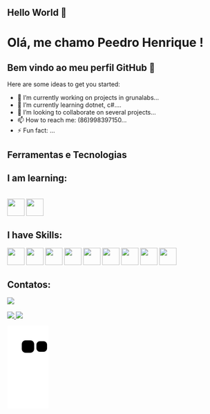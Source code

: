## Hello World  👋
# Olá, me chamo Peedro Henrique ! 
## Bem vindo ao meu perfil GitHub 👋



Here are some ideas to get you started:

- 🔭 I’m currently working on projects in grunalabs...
- 🌱 I’m currently learning dotnet, c#....
- 👯 I’m looking to collaborate on several projects...
- 📫 How to reach me: (86)998397150...
- ⚡ Fun fact: ...


## Ferramentas e Tecnologias

## I am learning:
</br>
<img src="https://cdn.jsdelivr.net/gh/devicons/devicon/icons/csharp/csharp-original.svg" width="40" height="40" />
<img src="https://cdn.jsdelivr.net/gh/devicons/devicon/icons/dotnetcore/dotnetcore-plain.svg" width="40" height="40" />

## I have Skills:

<img src="https://cdn.jsdelivr.net/gh/devicons/devicon/icons/git/git-original-wordmark.svg" width="40" height="40" />
<img src="https://cdn.jsdelivr.net/gh/devicons/devicon/icons/github/github-original-wordmark.svg" width="40" height="40" />
<img src="https://cdn.jsdelivr.net/gh/devicons/devicon/icons/flutter/flutter-original.svg" width="40" height="40"/> 
<img src="https://cdn.jsdelivr.net/gh/devicons/devicon/icons/firebase/firebase-plain-wordmark.svg" width="40" height="40" />
<img src="https://cdn.jsdelivr.net/gh/devicons/devicon/icons/figma/figma-original.svg" width="40" height="40" />
<img src="https://cdn.jsdelivr.net/gh/devicons/devicon/icons/css3/css3-original-wordmark.svg" width="40" height="40" />
<img src="https://cdn.jsdelivr.net/gh/devicons/devicon/icons/bootstrap/bootstrap-original.svg" width="40" height="40" />
<img src="https://cdn.jsdelivr.net/gh/devicons/devicon/icons/html5/html5-original-wordmark.svg"  width="40" height="40"/>
<img src="https://cdn.jsdelivr.net/gh/devicons/devicon/icons/python/python-original-wordmark.svg"  width="40" height="40"/>

## Contatos:

<div>

<a href="https://www.linkedin.com/in/pedro-henrique-233397150" target="_blank"><img src="https://img.shields.io/badge/-LinkedIn-%230077B5?style=for-the-badge&logo=linkedin&logoColor=white" target="_blank"></a>   
</div>

<div>
<a href="https://github.com/PeedroHenriquee">
<img height="180em" src="https://github-readme-stats.vercel.app/api/top-langs/?username=PeedroHenriquee&layout=compact&langs_count=7&theme=dracula"/>
<img height="180em" src="https://github-readme-stats.vercel.app/api?username=PeedroHenriquee&show_icons=true&theme=dracula&include_all_commits=true&count_private=true"/>
</div>
 
 ![Snake animation](https://github.com/PeedroHenriquee/PeedroHenriquee/blob/output/github-contribution-grid-snake.svg)
  
          
          
          
          
          
          

          
          
